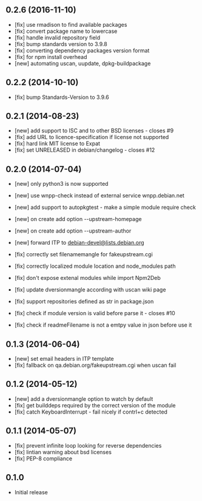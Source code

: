 ## 0.2.6 (2016-11-10)
 * [fix] use rmadison to find available packages
 * [fix] convert package name to lowercase
 * [fix] handle invalid repository field
 * [fix] bump standards version to 3.9.8
 * [fix] converting dependency packages version format
 * [fix] for npm install overhead
 * [new] automating uscan, uupdate, dpkg-buildpackage

## 0.2.2 (2014-10-10)
 * [fix] bump Standards-Version to 3.9.6

## 0.2.1 (2014-08-23)
 * [new] add support to ISC and to other BSD licenses - closes #9
 * [fix] add URL to licence-specification if license not supported
 * [fix] hard link MIT license to Expat
 * [fix] set UNRELEASED in debian/changelog - closes #12

## 0.2.0 (2014-07-04)
 * [new] only python3 is now supported
 * [new] use wnpp-check instead of external service wnpp.debian.net
 * [new] add support to autopkgtest - make a simple module require check
 * [new] on create add option --upstream-homepage
 * [new] on create add option --upstream-author
 * [new] forward ITP to debian-devel@lists.debian.org

 * [fix] correctly set filenamemangle for fakeupstream.cgi
 * [fix] correctly localized module location and node_modules path
 * [fix] don't expose extenal modules while import Npm2Deb
 * [fix] update dversionmangle according with uscan wiki page
 * [fix] support repositories defined as str in package.json
 * [fix] check if module version is valid before parse it - closes #10
 * [fix] check if readmeFilename is not a emtpy value in json before use it


## 0.1.3 (2014-06-04)
 * [new] set email headers in ITP template
 * [fix] fallback on qa.debian.org/fakeupstream.cgi when uscan fail

## 0.1.2 (2014-05-12)
 * [new] add a dversionmangle option to watch by default
 * [fix] get builddeps required by the correct version of the module
 * [fix] catch KeyboardInterrupt - fail nicely if contrl+c detected

## 0.1.1 (2014-05-07)
 * [fix] prevent infinite loop looking for reverse dependencies
 * [fix] lintian warning about bsd licenses
 * [fix] PEP-8 compliance

## 0.1.0
 * Initial release
